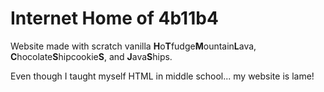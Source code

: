 # Internet Home of 4b11b4
Website made with scratch vanilla **H**o**T**fudge**M**ountain**L**ava, **C**hocolate**S**hipcookie**S**, and **J**ava**S**hips.

Even though I taught myself HTML in middle school... my website is lame!
